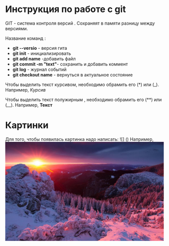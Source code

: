 # Инструкция по работе с git

GIT - система контроля версий . Сохраняят в памяти разницу между версиями.

Название команд :
* __git --versio__  - версия гита 
* __git init__ - инициализировать 
* __git add name__ -добавить файл
* __git commit -m "text"__- сохранить и добавить коммент
* __git log__ - журнал событий
* __git checkout name__ - вернуться в актуальное состояние  


Чтобы выделить текст курсивом, необходимо обрамить его (*) или (_). Например, *Курсив* 

Чтобы выделить текст полужирным , необходимо обрамить его (**) или (__). Например, __Текст__ 

# Картинки

Для того, чтобы появилась картинка надо написать: 
![] () Например, 
![картинка](priroda.jpg)




